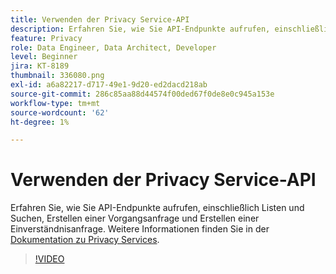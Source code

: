 ```yaml
---
title: Verwenden der Privacy Service-API
description: Erfahren Sie, wie Sie API-Endpunkte aufrufen, einschließlich Listen und Suchen, Erstellen einer Vorgangsanfrage und Erstellen einer Einverständnisanfrage.
feature: Privacy
role: Data Engineer, Data Architect, Developer
level: Beginner
jira: KT-8189
thumbnail: 336080.png
exl-id: a6a82217-d717-49e1-9d20-ed2dacd218ab
source-git-commit: 286c85aa88d44574f00ded67f0de8e0c945a153e
workflow-type: tm+mt
source-wordcount: '62'
ht-degree: 1%

---
```



# Verwenden der Privacy Service-API

Erfahren Sie, wie Sie API-Endpunkte aufrufen, einschließlich Listen und Suchen, Erstellen einer Vorgangsanfrage und Erstellen einer Einverständnisanfrage. Weitere Informationen finden Sie in der [Dokumentation zu Privacy Services](https://experienceleague.adobe.com/docs/experience-platform/privacy/home.html?lang=de).

>[!VIDEO](https://video.tv.adobe.com/v/3448882?learn=on&enablevpops&captions=ger)
